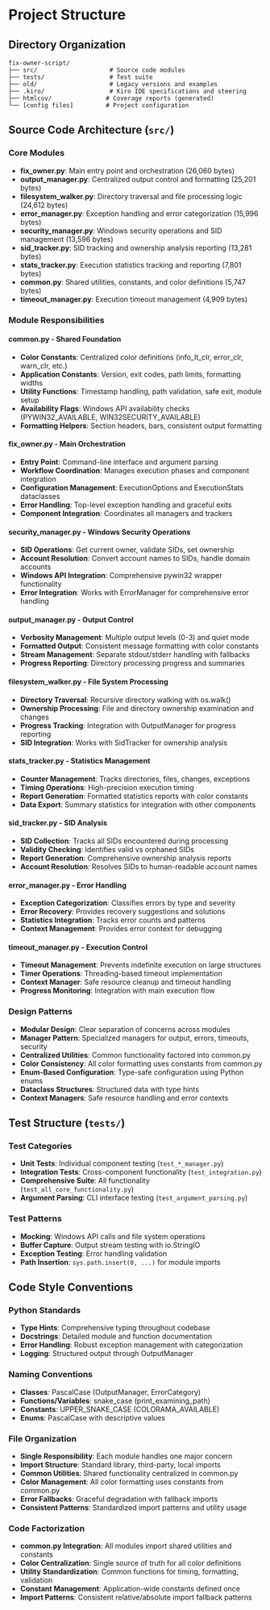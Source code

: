 # Project Structure

## Directory Organization

```
fix-owner-script/
├── src/                    # Source code modules
├── tests/                  # Test suite
├── old/                    # Legacy versions and examples
├── .kiro/                  # Kiro IDE specifications and steering
├── htmlcov/               # Coverage reports (generated)
└── [config files]         # Project configuration
```

## Source Code Architecture (`src/`)

### Core Modules
- **fix_owner.py**: Main entry point and orchestration (26,060 bytes)
- **output_manager.py**: Centralized output control and formatting (25,201 bytes)
- **filesystem_walker.py**: Directory traversal and file processing logic (24,612 bytes)
- **error_manager.py**: Exception handling and error categorization (15,996 bytes)
- **security_manager.py**: Windows security operations and SID management (13,596 bytes)
- **sid_tracker.py**: SID tracking and ownership analysis reporting (13,281 bytes)
- **stats_tracker.py**: Execution statistics tracking and reporting (7,801 bytes)
- **common.py**: Shared utilities, constants, and color definitions (5,747 bytes)
- **timeout_manager.py**: Execution timeout management (4,909 bytes)

### Module Responsibilities

#### **common.py** - Shared Foundation
- **Color Constants**: Centralized color definitions (info_lt_clr, error_clr, warn_clr, etc.)
- **Application Constants**: Version, exit codes, path limits, formatting widths
- **Utility Functions**: Timestamp handling, path validation, safe exit, module setup
- **Availability Flags**: Windows API availability checks (PYWIN32_AVAILABLE, WIN32SECURITY_AVAILABLE)
- **Formatting Helpers**: Section headers, bars, consistent output formatting

#### **fix_owner.py** - Main Orchestration
- **Entry Point**: Command-line interface and argument parsing
- **Workflow Coordination**: Manages execution phases and component integration
- **Configuration Management**: ExecutionOptions and ExecutionStats dataclasses
- **Error Handling**: Top-level exception handling and graceful exits
- **Component Integration**: Coordinates all managers and trackers

#### **security_manager.py** - Windows Security Operations
- **SID Operations**: Get current owner, validate SIDs, set ownership
- **Account Resolution**: Convert account names to SIDs, handle domain accounts
- **Windows API Integration**: Comprehensive pywin32 wrapper functionality
- **Error Integration**: Works with ErrorManager for comprehensive error handling

#### **output_manager.py** - Output Control
- **Verbosity Management**: Multiple output levels (0-3) and quiet mode
- **Formatted Output**: Consistent message formatting with color constants
- **Stream Management**: Separate stdout/stderr handling with fallbacks
- **Progress Reporting**: Directory processing progress and summaries

#### **filesystem_walker.py** - File System Processing
- **Directory Traversal**: Recursive directory walking with os.walk()
- **Ownership Processing**: File and directory ownership examination and changes
- **Progress Tracking**: Integration with OutputManager for progress reporting
- **SID Integration**: Works with SidTracker for ownership analysis

#### **stats_tracker.py** - Statistics Management
- **Counter Management**: Tracks directories, files, changes, exceptions
- **Timing Operations**: High-precision execution timing
- **Report Generation**: Formatted statistics reports with color constants
- **Data Export**: Summary statistics for integration with other components

#### **sid_tracker.py** - SID Analysis
- **SID Collection**: Tracks all SIDs encountered during processing
- **Validity Checking**: Identifies valid vs orphaned SIDs
- **Report Generation**: Comprehensive ownership analysis reports
- **Account Resolution**: Resolves SIDs to human-readable account names

#### **error_manager.py** - Error Handling
- **Exception Categorization**: Classifies errors by type and severity
- **Error Recovery**: Provides recovery suggestions and solutions
- **Statistics Integration**: Tracks error counts and patterns
- **Context Management**: Provides error context for debugging

#### **timeout_manager.py** - Execution Control
- **Timeout Management**: Prevents indefinite execution on large structures
- **Timer Operations**: Threading-based timeout implementation
- **Context Manager**: Safe resource cleanup and timeout handling
- **Progress Monitoring**: Integration with main execution flow

### Design Patterns
- **Modular Design**: Clear separation of concerns across modules
- **Manager Pattern**: Specialized managers for output, errors, timeouts, security
- **Centralized Utilities**: Common functionality factored into common.py
- **Color Consistency**: All color formatting uses constants from common.py
- **Enum-Based Configuration**: Type-safe configuration using Python enums
- **Dataclass Structures**: Structured data with type hints
- **Context Managers**: Safe resource handling and error contexts

## Test Structure (`tests/`)

### Test Categories
- **Unit Tests**: Individual component testing (`test_*_manager.py`)
- **Integration Tests**: Cross-component functionality (`test_integration.py`)
- **Comprehensive Suite**: All functionality (`test_all_core_functionality.py`)
- **Argument Parsing**: CLI interface testing (`test_argument_parsing.py`)

### Test Patterns
- **Mocking**: Windows API calls and file system operations
- **Buffer Capture**: Output stream testing with io.StringIO
- **Exception Testing**: Error handling validation
- **Path Insertion**: `sys.path.insert(0, ...)` for module imports

## Code Style Conventions

### Python Standards
- **Type Hints**: Comprehensive typing throughout codebase
- **Docstrings**: Detailed module and function documentation
- **Error Handling**: Robust exception management with categorization
- **Logging**: Structured output through OutputManager

### Naming Conventions
- **Classes**: PascalCase (OutputManager, ErrorCategory)
- **Functions/Variables**: snake_case (print_examining_path)
- **Constants**: UPPER_SNAKE_CASE (COLORAMA_AVAILABLE)
- **Enums**: PascalCase with descriptive values

### File Organization
- **Single Responsibility**: Each module handles one major concern
- **Import Structure**: Standard library, third-party, local imports
- **Common Utilities**: Shared functionality centralized in common.py
- **Color Management**: All color formatting uses constants from common.py
- **Error Fallbacks**: Graceful degradation with fallback imports
- **Consistent Patterns**: Standardized import patterns and utility usage

### Code Factorization
- **common.py Integration**: All modules import shared utilities and constants
- **Color Centralization**: Single source of truth for all color definitions
- **Utility Standardization**: Common functions for timing, formatting, validation
- **Constant Management**: Application-wide constants defined once
- **Import Patterns**: Consistent relative/absolute import fallback patterns